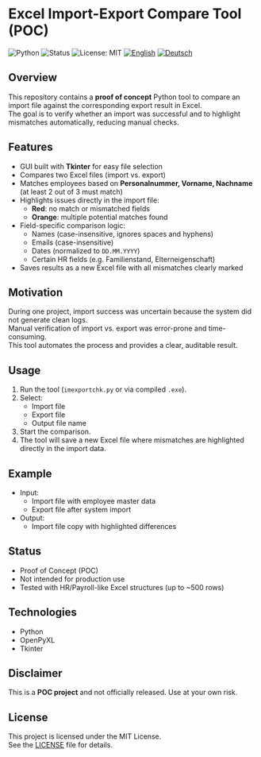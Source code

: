 # Excel Import-Export Compare Tool (POC)
![Python](https://img.shields.io/badge/python-3.10%2B-blue)
![Status](https://img.shields.io/badge/status-POC-orange)
![License: MIT](https://img.shields.io/badge/License-MIT-green.svg)
[![English](https://img.shields.io/badge/README-English-informational?style=flat-square)](README_en.md)
[![Deutsch](https://img.shields.io/badge/README-Deutsch-informational?style=flat-square)](README.md)

## Overview
This repository contains a **proof of concept** Python tool to compare an import file against the corresponding export result in Excel.  
The goal is to verify whether an import was successful and to highlight mismatches automatically, reducing manual checks.

## Features
- GUI built with **Tkinter** for easy file selection  
- Compares two Excel files (import vs. export)  
- Matches employees based on **Personalnummer, Vorname, Nachname** (at least 2 out of 3 must match)  
- Highlights issues directly in the import file:
  - **Red**: no match or mismatched fields  
  - **Orange**: multiple potential matches found  
- Field-specific comparison logic:
  - Names (case-insensitive, ignores spaces and hyphens)  
  - Emails (case-insensitive)  
  - Dates (normalized to `DD.MM.YYYY`)  
  - Certain HR fields (e.g. Familienstand, Elterneigenschaft)  
- Saves results as a new Excel file with all mismatches clearly marked  

## Motivation
During one project, import success was uncertain because the system did not generate clean logs.  
Manual verification of import vs. export was error-prone and time-consuming.  
This tool automates the process and provides a clear, auditable result.

## Usage
1. Run the tool (`imexportchk.py` or via compiled `.exe`).  
2. Select:
   - Import file  
   - Export file  
   - Output file name  
3. Start the comparison.  
4. The tool will save a new Excel file where mismatches are highlighted directly in the import data.

## Example
- Input:  
  - Import file with employee master data  
  - Export file after system import  
- Output:  
  - Import file copy with highlighted differences  

## Status
- Proof of Concept (POC)  
- Not intended for production use  
- Tested with HR/Payroll-like Excel structures (up to ~500 rows)  

## Technologies
- Python  
- OpenPyXL  
- Tkinter  

## Disclaimer
This is a **POC project** and not officially released. Use at your own risk.

## License
This project is licensed under the MIT License.  
See the [LICENSE](LICENSE) file for details.
